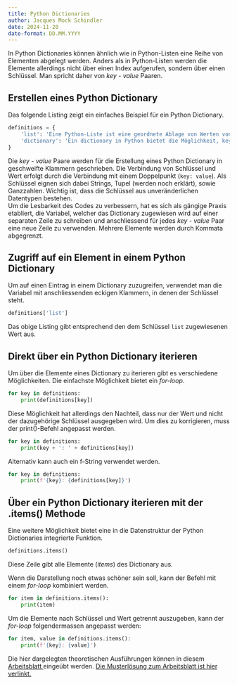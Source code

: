 ```yaml
---
title: Python Dictionaries
author: Jacques Mock Schindler
date: 2024-11-20
date-format: DD.MM.YYYY
---
```


In Python Dictionaries können ähnlich wie in Python-Listen eine Reihe von
Elementen abgelegt werden. Anders als in Python-Listen werden die Elemente
allerdings nicht über einen Index aufgerufen, sondern über einen Schlüssel. Man
spricht daher von *key - value* Paaren. 

## Erstellen eines Python Dictionary

Das folgende Listing zeigt ein einfaches
Beispiel für ein Python Dictionary.

```Python
definitions = {
    'list': 'Eine Python-Liste ist eine geordnete Ablage von Werten von beliebiger Länge.',
    'dictionary': 'Ein dictionary in Python bietet die Möglichkeit, key-value Paare abzulegen.'
}
```

Die *key - value* Paare werden für die Erstellung eines Python Dictionary in
geschweifte Klammern geschrieben. Die Verbindung von Schlüssel und Wert erfolgt
durch die Verbindung mit einem Doppelpunkt (`key: value`). Als Schlüssel eignen
sich dabei Strings, Tupel (werden noch erklärt), sowie Ganzzahlen. Wichtig ist,
dass die Schlüssel aus unveränderlichen Datentypen bestehen.  
Um die
Lesbarkeit des Codes zu verbessern, hat es sich als gängige Praxis etabliert, die
Variabel, welcher das Dictionary zugewiesen wird auf einer separaten Zeile zu
schreiben und anschliessend für jedes *key - value* Paar eine neue Zeile zu
verwenden. Mehrere Elemente werden durch Kommata abgegrenzt.

## Zugriff auf ein Element in einem Python Dictionary

Um auf einen Eintrag in einem Dictionary zuzugreifen, verwendet man die Variabel
mit anschliessenden eckigen Klammern, in denen der Schlüssel steht.

```Python
definitions['list']
```

Das obige Listing gibt entsprechend den dem Schlüssel `list` zugewiesenen Wert
aus. 

## Direkt über ein Python Dictionary iterieren

Um über die Elemente eines Dictionary zu iterieren gibt es verschiedene
Möglichkeiten. Die einfachste Möglichkeit bietet ein *for-loop*.

```Python
for key in definitions:
    print(definitions[key])
```

Diese Möglichkeit hat allerdings den Nachteil, dass nur der Wert und nicht der
dazugehörige Schlüssel ausgegeben wird. Um dies zu korrigieren, muss der
print()-Befehl angepasst werden.

```Python
for key in definitions:
    print(key + ': ' + definitions[key])
```

Alternativ kann auch ein f-String verwendet werden.

```Python
for key in definitions:
    print(f'{key}: {definitions[key]}')
```

## Über ein Python Dictionary iterieren mit der .items() Methode

Eine weitere Möglichkeit bietet eine in die Datenstruktur der Python
Dictionaries integrierte Funktion.

```Python
definitions.items()
```

Diese Zeile gibt alle Elemente (*items*) des Dictionary aus.

Wenn die Darstellung noch etwas schöner sein soll, kann der Befehl mit einem
*for-loop* kombiniert werden.

```Python
for item in definitions.items():
    print(item)
```

Um die Elemente nach Schlüssel und Wert getrennt auszugeben, kann der *for-loop*
folgendermassen angepasst werden:

```Python
for item, value in definitions.items():
    print(f'{key}: {value}')
```

Die hier dargelegten theoretischen Ausführungen können in diesem
<a
href="https://colab.research.google.com/github/I-eW-24-28/Script/blob/main/docs/241120/arbeitsblatt_dictionaries.ipynb"
target="_blank">
Arbeitsblatt
</a>
eingeübt werden.
<a
href="https://colab.research.google.com/github/I-eW-24-28/Script/blob/main/docs/241120/arbeitsblatt_dictionaries_musterloesung.ipynb"
target="_blank">
Die Musterlösung zum Arbeitsblatt ist hier verlinkt.
</a>
